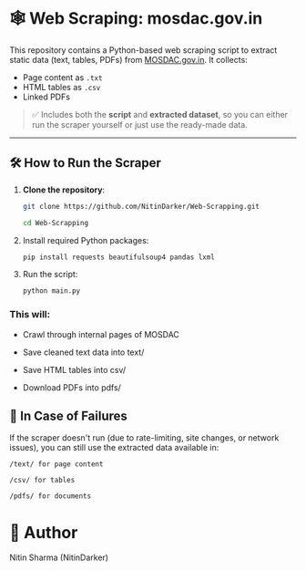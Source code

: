# 🕸️ Web Scraping: mosdac.gov.in

This repository contains a Python-based web scraping script to extract static data (text, tables, PDFs) from [MOSDAC.gov.in](https://mosdac.gov.in/). It collects:

- Page content as `.txt`
- HTML tables as `.csv`
- Linked PDFs

> ✅ Includes both the **script** and **extracted dataset**, so you can either run the scraper yourself or just use the ready-made data.

---

## 🛠️ How to Run the Scraper

1. **Clone the repository**:

   ```bash
   git clone https://github.com/NitinDarker/Web-Scrapping.git

   cd Web-Scrapping
   ```

2. Install required Python packages:
   ```bash
   pip install requests beautifulsoup4 pandas lxml
    ```


3. Run the script:

    ```bash
    python main.py
    ```

### This will:

- Crawl through internal pages of MOSDAC

- Save cleaned text data into text/

- Save HTML tables into csv/

- Download PDFs into pdfs/


## 🚨 In Case of Failures

If the scraper doesn't run (due to rate-limiting, site changes, or network issues), you can still use the extracted data available in:

    /text/ for page content

    /csv/ for tables

    /pdfs/ for documents

# 🙋 Author

Nitin Sharma (NitinDarker)
